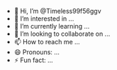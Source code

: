 - 👋 Hi, I’m @Timeless99f56ggv
- 👀 I’m interested in ...
- 🌱 I’m currently learning ...
- 💞️ I’m looking to collaborate on ...
- 📫 How to reach me ...
- 😄 Pronouns: ...
- ⚡ Fun fact: ...

<!---
Timeless99f56ggv/Timeless99f56ggv is a ✨ special ✨ repository because its `README.md` (this file) appears on your GitHub profile.
You can click the Preview link to take a look at your changes.
--->
